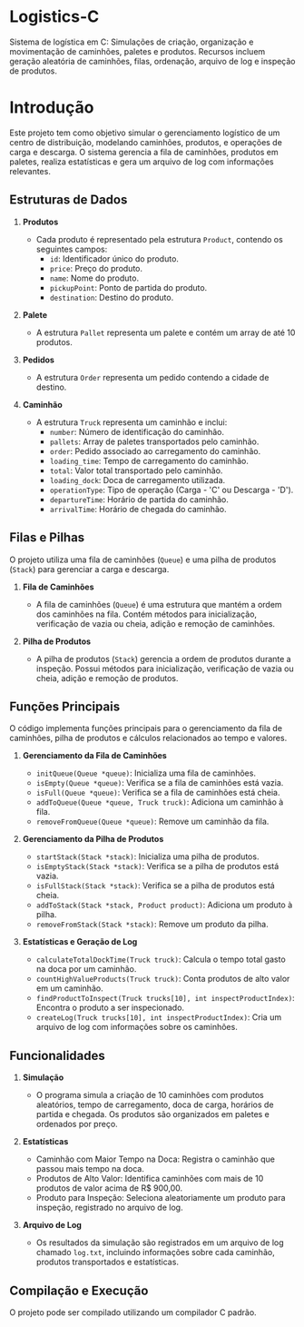 # Logistics-C
Sistema de logística em C: Simulações de criação, organização e movimentação de caminhões, paletes e produtos. Recursos incluem geração aleatória de caminhões, filas, ordenação, arquivo de log e inspeção de produtos.


# Introdução
Este projeto tem como objetivo simular o gerenciamento logístico de um centro de distribuição, modelando caminhões, produtos, e operações de carga e descarga.
O sistema gerencia a fila de caminhões, produtos em paletes, realiza estatísticas e gera um arquivo de log com informações relevantes.

## Estruturas de Dados
1. **Produtos**
   - Cada produto é representado pela estrutura `Product`, contendo os seguintes campos:
     - `id`: Identificador único do produto.
     - `price`: Preço do produto.
     - `name`: Nome do produto.
     - `pickupPoint`: Ponto de partida do produto.
     - `destination`: Destino do produto.

2. **Palete**
   - A estrutura `Pallet` representa um palete e contém um array de até 10 produtos.

3. **Pedidos**
   - A estrutura `Order` representa um pedido contendo a cidade de destino.

4. **Caminhão**
   - A estrutura `Truck` representa um caminhão e inclui:
     - `number`: Número de identificação do caminhão.
     - `pallets`: Array de paletes transportados pelo caminhão.
     - `order`: Pedido associado ao carregamento do caminhão.
     - `loading_time`: Tempo de carregamento do caminhão.
     - `total`: Valor total transportado pelo caminhão.
     - `loading_dock`: Doca de carregamento utilizada.
     - `operationType`: Tipo de operação (Carga - 'C' ou Descarga - 'D').
     - `departureTime`: Horário de partida do caminhão.
     - `arrivalTime`: Horário de chegada do caminhão.

## Filas e Pilhas
O projeto utiliza uma fila de caminhões (`Queue`) e uma pilha de produtos (`Stack`) para gerenciar a carga e descarga.

1. **Fila de Caminhões**
   - A fila de caminhões (`Queue`) é uma estrutura que mantém a ordem dos caminhões na fila. Contém métodos para inicialização, verificação de vazia ou cheia, adição e remoção de caminhões.

2. **Pilha de Produtos**
   - A pilha de produtos (`Stack`) gerencia a ordem de produtos durante a inspeção. Possui métodos para inicialização, verificação de vazia ou cheia, adição e remoção de produtos.

## Funções Principais
O código implementa funções principais para o gerenciamento da fila de caminhões, pilha de produtos e cálculos relacionados ao tempo e valores.

1. **Gerenciamento da Fila de Caminhões**
   - `initQueue(Queue *queue)`: Inicializa uma fila de caminhões.
   - `isEmpty(Queue *queue)`: Verifica se a fila de caminhões está vazia.
   - `isFull(Queue *queue)`: Verifica se a fila de caminhões está cheia.
   - `addToQueue(Queue *queue, Truck truck)`: Adiciona um caminhão à fila.
   - `removeFromQueue(Queue *queue)`: Remove um caminhão da fila.

2. **Gerenciamento da Pilha de Produtos**
   - `startStack(Stack *stack)`: Inicializa uma pilha de produtos.
   - `isEmptyStack(Stack *stack)`: Verifica se a pilha de produtos está vazia.
   - `isFullStack(Stack *stack)`: Verifica se a pilha de produtos está cheia.
   - `addToStack(Stack *stack, Product product)`: Adiciona um produto à pilha.
   - `removeFromStack(Stack *stack)`: Remove um produto da pilha.

3. **Estatísticas e Geração de Log**
   - `calculateTotalDockTime(Truck truck)`: Calcula o tempo total gasto na doca por um caminhão.
   - `countHighValueProducts(Truck truck)`: Conta produtos de alto valor em um caminhão.
   - `findProductToInspect(Truck trucks[10], int inspectProductIndex)`: Encontra o produto a ser inspecionado.
   - `createLog(Truck trucks[10], int inspectProductIndex)`: Cria um arquivo de log com informações sobre os caminhões.

## Funcionalidades
1. **Simulação**
   - O programa simula a criação de 10 caminhões com produtos aleatórios, tempo de carregamento, doca de carga, horários de partida e chegada. Os produtos são organizados em paletes e ordenados por preço.

2. **Estatísticas**
   - Caminhão com Maior Tempo na Doca: Registra o caminhão que passou mais tempo na doca.
   - Produtos de Alto Valor: Identifica caminhões com mais de 10 produtos de valor acima de R$ 900,00.
   - Produto para Inspeção: Seleciona aleatoriamente um produto para inspeção, registrado no arquivo de log.
   
3. **Arquivo de Log**
   - Os resultados da simulação são registrados em um arquivo de log chamado `log.txt`, incluindo informações sobre cada caminhão, produtos transportados e estatísticas.

## Compilação e Execução
O projeto pode ser compilado utilizando um compilador C padrão.
